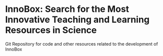 <h1>InnoBox: Search for the Most Innovative Teaching and Learning Resources in Science</h1>
<p>Git Repository for code and other resources related to the development of InnoBox</p>